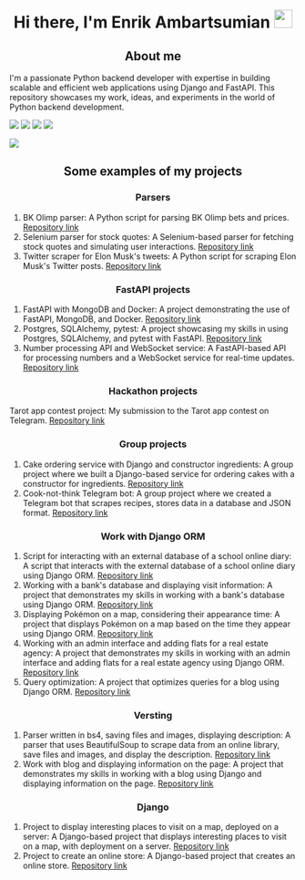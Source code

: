 <h1 align="center">Hi there, I'm Enrik Ambartsumian </a> 
<img src="https://github.com/blackcater/blackcater/raw/main/images/Hi.gif" height="32"/></h1>
<h2 align="center"> About me </h2>

I'm a passionate Python backend developer with expertise in building scalable and efficient web applications using Django and FastAPI. This repository showcases my work, ideas, and experiments in the world of Python backend development.

![](https://github-profile-summary-cards.vercel.app/api/cards/profile-details?username=Rikoze777&theme=solarized_dark)
![](https://github-profile-summary-cards.vercel.app/api/cards/most-commit-language?username=Rikoze777&theme=solarized_dark)
![](https://github-profile-summary-cards.vercel.app/api/cards/repos-per-language?username=Rikoze777&theme=solarized_dark)
![](https://github-profile-summary-cards.vercel.app/api/cards/stats?username=Rikoze777&theme=solarized_dark)

![](https://komarev.com/ghpvc/?username=your-github-username)

<h2 align="center"> Some examples of my projects </h2>
<h3 align="center"> Parsers </h3>

1. BK Olimp parser: A Python script for parsing BK Olimp bets and prices.
[Repository link](https://github.com/Rikoze777/test_parser)
2. Selenium parser for stock quotes: A Selenium-based parser for fetching stock quotes and simulating user interactions.
[Repository link](https://github.com/Rikoze777/Selenium_parser)
3. Twitter scraper for Elon Musk's tweets: A Python script for scraping Elon Musk's Twitter posts.
[Repository link](https://github.com/Rikoze777/last_mask_twits)

<h3 align="center"> FastAPI projects </h3>

1. FastAPI with MongoDB and Docker: A project demonstrating the use of FastAPI, MongoDB, and Docker.
[Repository link](https://github.com/Rikoze777/Fastapi-mongo-docker)
2. Postgres, SQLAlchemy, pytest: A project showcasing my skills in using Postgres, SQLAlchemy, and pytest with FastAPI.
[Repository link](https://github.com/Rikoze777/home_task_fastapi_1)
3. Number processing API and WebSocket service: A FastAPI-based API for processing numbers and a WebSocket service for real-time updates.
[Repository link](https://github.com/Rikoze777/generator_serv)

<h3 align="center"> Hackathon projects </h3>

Tarot app contest project: My submission to the Tarot app contest on Telegram.
[Repository link](https://github.com/Rikoze777/tarot_app_contest)

<h3 align="center"> Group projects </h3>

1. Cake ordering service with Django and constructor ingredients: A group project where we built a Django-based service for ordering cakes with a constructor for ingredients.
[Repository link](https://github.com/Rikoze777/cakesite)
2. Cook-not-think Telegram bot: A group project where we created a Telegram bot that scrapes recipes, stores data in a database and JSON format.
[Repository link](https://github.com/VrHb/cook-notthink)

<h3 align="center"> Work with Django ORM </h3>

1. Script for interacting with an external database of a school online diary: A script that interacts with the external database of a school online diary using Django ORM.
[Repository link](https://github.com/Rikoze777/school_db_hack)
2. Working with a bank's database and displaying visit information: A project that demonstrates my skills in working with a bank's database using Django ORM.
[Repository link](https://github.com/Rikoze777/bank_security_console)
3. Displaying Pokémon on a map, considering their appearance time: A project that displays Pokémon on a map based on the time they appear using Django ORM.
[Repository link](https://github.com/Rikoze777/pokemon_map)
4. Working with an admin interface and adding flats for a real estate agency: A project that demonstrates my skills in working with an admin interface and adding flats for a real estate agency using Django ORM.
[Repository link](https://github.com/Rikoze777/real_estate_agency)
5. Query optimization: A project that optimizes queries for a blog using Django ORM.
[Repository link](https://github.com/Rikoze777/sensive-blog)


<h3 align="center"> Versting </h3>

1. Parser written in bs4, saving files and images, displaying description: A parser that uses BeautifulSoup to scrape data from an online library, save files and images, and display the description.
[Repository link](https://github.com/Rikoze777/parsing_online_library)
2. Work with blog and displaying information on the page: A project that demonstrates my skills in working with a blog using Django and displaying information on the page.
[Repository link](https://github.com/Rikoze777/blog-backend)

<h3 align="center"> Django </h3>

1. Project to display interesting places to visit on a map, deployed on a server: A Django-based project that displays interesting places to visit on a map, with deployment on a server.
[Repository link](https://github.com/Rikoze777/where_to_go)
2. Project to create an online store: A Django-based project that creates an online store.
[Repository link](https://github.com/Rikoze777/star-burger-1)
